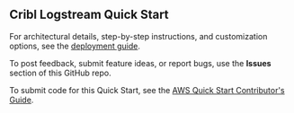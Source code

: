 ## Cribl Logstream Quick Start

For architectural details, step-by-step instructions, and customization options, see the [deployment guide](https://fwd.aws/e6Jk3?).

To post feedback, submit feature ideas, or report bugs, use the **Issues** section of this GitHub repo. 

To submit code for this Quick Start, see the [AWS Quick Start Contributor's Guide](https://aws-quickstart.github.io/). 
